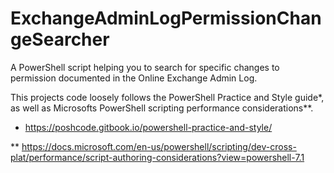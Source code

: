 # ExchangeAdminLogPermissionChangeSearcher
A PowerShell script helping you to search for specific changes to permission documented in the Online Exchange Admin Log.

This projects code loosely follows the PowerShell Practice and Style guide*, as well as Microsofts PowerShell scripting performance considerations**.

* https://poshcode.gitbook.io/powershell-practice-and-style/

** https://docs.microsoft.com/en-us/powershell/scripting/dev-cross-plat/performance/script-authoring-considerations?view=powershell-7.1
